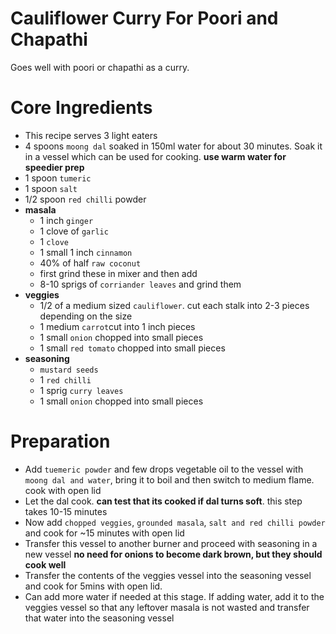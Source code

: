 # Cauliflower Curry For Poori and Chapathi

Goes well with poori or chapathi as a curry.


# Core Ingredients
- This recipe serves 3 light eaters
- 4 spoons `moong dal` soaked in  150ml water for about 30 minutes. Soak it in a vessel which can be used for cooking. **use warm water for speedier prep**
- 1 spoon `tumeric`
- 1 spoon `salt`
- 1/2 spoon `red chilli` powder
- **masala**
   - 1 inch `ginger`
   - 1 clove of `garlic`
   - 1 `clove`
   - 1 small 1 inch `cinnamon`
   - 40% of half `raw coconut`
   - first grind these in mixer and then add
   - 8-10 sprigs of `corriander leaves` and grind them
- **veggies**
  - 1/2 of a medium sized `cauliflower`. cut each stalk into 2-3 pieces depending on the size
  - 1 medium `carrot`cut into 1 inch pieces
  - 1 small `onion` chopped into small pieces
  - 1 small `red tomato` chopped into small pieces
- **seasoning**
  - `mustard seeds`
  - 1 `red chilli`
  - 1 sprig `curry leaves`
  - 1 small `onion` chopped into small pieces
    
# Preparation
 - Add `tuemeric powder` and few drops vegetable oil to the vessel with `moong dal and water`, bring it to boil and then switch to medium flame. cook with open lid
 - Let the dal cook.  **can test that its cooked if dal turns soft**. this step takes 10-15 minutes
 - Now add `chopped veggies`, `grounded masala`,  `salt and red chilli powder` and cook for ~15 minutes with open lid
 - Transfer this vessel to another burner and proceed with seasoning in a new vessel **no need for onions to become dark brown, but they should cook well**
 - Transfer the contents of the veggies vessel into the seasoning vessel and cook for 5mins with open lid.
 - Can add more water if needed at this stage. If adding water, add it to the veggies vessel so that any leftover masala is not wasted and transfer that water into the seasoning vessel



